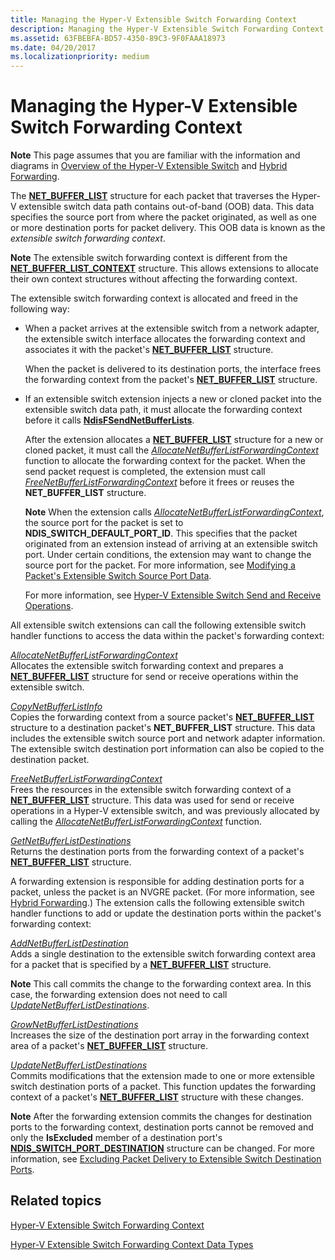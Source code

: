 ```yaml
---
title: Managing the Hyper-V Extensible Switch Forwarding Context
description: Managing the Hyper-V Extensible Switch Forwarding Context
ms.assetid: 63FBEBFA-BD57-4350-89C3-9F0FAAA18973
ms.date: 04/20/2017
ms.localizationpriority: medium
---
```


# Managing the Hyper-V Extensible Switch Forwarding Context


**Note**  This page assumes that you are familiar with the information and diagrams in [Overview of the Hyper-V Extensible Switch](overview-of-the-hyper-v-extensible-switch.md) and [Hybrid Forwarding](hybrid-forwarding.md).



The [**NET\_BUFFER\_LIST**](/windows-hardware/drivers/ddi/ndis/ns-ndis-_net_buffer_list) structure for each packet that traverses the Hyper-V extensible switch data path contains out-of-band (OOB) data. This data specifies the source port from where the packet originated, as well as one or more destination ports for packet delivery. This OOB data is known as the *extensible switch forwarding context*.

**Note**  The extensible switch forwarding context is different from the [**NET\_BUFFER\_LIST\_CONTEXT**](/windows-hardware/drivers/ddi/ndis/ns-ndis-_net_buffer_list_context) structure. This allows extensions to allocate their own context structures without affecting the forwarding context.

The extensible switch forwarding context is allocated and freed in the following way:

-   When a packet arrives at the extensible switch from a network adapter, the extensible switch interface allocates the forwarding context and associates it with the packet's [**NET\_BUFFER\_LIST**](/windows-hardware/drivers/ddi/ndis/ns-ndis-_net_buffer_list) structure.

    When the packet is delivered to its destination ports, the interface frees the forwarding context from the packet's [**NET\_BUFFER\_LIST**](/windows-hardware/drivers/ddi/ndis/ns-ndis-_net_buffer_list) structure.

-   If an extensible switch extension injects a new or cloned packet into the extensible switch data path, it must allocate the forwarding context before it calls [**NdisFSendNetBufferLists**](/windows-hardware/drivers/ddi/ndis/nf-ndis-ndisfsendnetbufferlists).

    After the extension allocates a [**NET\_BUFFER\_LIST**](/windows-hardware/drivers/ddi/ndis/ns-ndis-_net_buffer_list_context) structure for a new or cloned packet, it must call the [*AllocateNetBufferListForwardingContext*](/windows-hardware/drivers/ddi/ndis/nc-ndis-ndis_switch_allocate_net_buffer_list_forwarding_context) function to allocate the forwarding context for the packet. When the send packet request is completed, the extension must call [*FreeNetBufferListForwardingContext*](/windows-hardware/drivers/ddi/ndis/nc-ndis-ndis_switch_free_net_buffer_list_forwarding_context) before it frees or reuses the **NET\_BUFFER\_LIST** structure.

    **Note**  When the extension calls [*AllocateNetBufferListForwardingContext*](/windows-hardware/drivers/ddi/ndis/nc-ndis-ndis_switch_allocate_net_buffer_list_forwarding_context), the source port for the packet is set to **NDIS\_SWITCH\_DEFAULT\_PORT\_ID**. This specifies that the packet originated from an extension instead of arriving at an extensible switch port. Under certain conditions, the extension may want to change the source port for the packet. For more information, see [Modifying a Packet's Extensible Switch Source Port Data](modifying-a-packet-s-extensible-switch-source-port-data.md).

    For more information, see [Hyper-V Extensible Switch Send and Receive Operations](hyper-v-extensible-switch-send-and-receive-operations.md).

All extensible switch extensions can call the following extensible switch handler functions to access the data within the packet's forwarding context:

<a href="" id="allocatenetbufferlistforwardingcontext"></a>[*AllocateNetBufferListForwardingContext*](/windows-hardware/drivers/ddi/ndis/nc-ndis-ndis_switch_allocate_net_buffer_list_forwarding_context)  
Allocates the extensible switch forwarding context and prepares a [**NET\_BUFFER\_LIST**](/windows-hardware/drivers/ddi/ndis/ns-ndis-_net_buffer_list) structure for send or receive operations within the extensible switch.

<a href="" id="copynetbufferlistinfo"></a>[*CopyNetBufferListInfo*](/windows-hardware/drivers/ddi/ndis/nc-ndis-ndis_switch_copy_net_buffer_list_info)  
Copies the forwarding context from a source packet's [**NET\_BUFFER\_LIST**](/windows-hardware/drivers/ddi/ndis/ns-ndis-_net_buffer_list_context) structure to a destination packet's **NET\_BUFFER\_LIST** structure. This data includes the extensible switch source port and network adapter information. The extensible switch destination port information can also be copied to the destination packet.

<a href="" id="freenetbufferlistforwardingcontext"></a>[*FreeNetBufferListForwardingContext*](/windows-hardware/drivers/ddi/ndis/nc-ndis-ndis_switch_free_net_buffer_list_forwarding_context)  
Frees the resources in the extensible switch forwarding context of a [**NET\_BUFFER\_LIST**](/windows-hardware/drivers/ddi/ndis/ns-ndis-_net_buffer_list) structure. This data was used for send or receive operations in a Hyper-V extensible switch, and was previously allocated by calling the [*AllocateNetBufferListForwardingContext*](/windows-hardware/drivers/ddi/ndis/nc-ndis-ndis_switch_allocate_net_buffer_list_forwarding_context) function.

<a href="" id="getnetbufferlistdestinations"></a>[*GetNetBufferListDestinations*](/windows-hardware/drivers/ddi/ndis/nc-ndis-ndis_switch_get_net_buffer_list_destinations)  
Returns the destination ports from the forwarding context of a packet's [**NET\_BUFFER\_LIST**](/windows-hardware/drivers/ddi/ndis/ns-ndis-_net_buffer_list_context) structure.

A forwarding extension is responsible for adding destination ports for a packet, unless the packet is an NVGRE packet. (For more information, see [Hybrid Forwarding](hybrid-forwarding.md).) The extension calls the following extensible switch handler functions to add or update the destination ports within the packet's forwarding context:

<a href="" id="addnetbufferlistdestination"></a>[*AddNetBufferListDestination*](/windows-hardware/drivers/ddi/ndis/nc-ndis-ndis_switch_add_net_buffer_list_destination)  
Adds a single destination to the extensible switch forwarding context area for a packet that is specified by a [**NET\_BUFFER\_LIST**](/windows-hardware/drivers/ddi/ndis/ns-ndis-_net_buffer_list_context) structure.

**Note**  This call commits the change to the forwarding context area. In this case, the forwarding extension does not need to call [*UpdateNetBufferListDestinations*](/windows-hardware/drivers/ddi/ndis/nc-ndis-ndis_switch_update_net_buffer_list_destinations).

<a href="" id="grownetbufferlistdestinations"></a>[*GrowNetBufferListDestinations*](/windows-hardware/drivers/ddi/ndis/nc-ndis-ndis_switch_grow_net_buffer_list_destinations)  
Increases the size of the destination port array in the forwarding context area of a packet's [**NET\_BUFFER\_LIST**](/windows-hardware/drivers/ddi/ndis/ns-ndis-_net_buffer_list_context) structure.

<a href="" id="updatenetbufferlistdestinations"></a>[*UpdateNetBufferListDestinations*](/windows-hardware/drivers/ddi/ndis/nc-ndis-ndis_switch_update_net_buffer_list_destinations)  
Commits modifications that the extension made to one or more extensible switch destination ports of a packet. This function updates the forwarding context of a packet's [**NET\_BUFFER\_LIST**](/windows-hardware/drivers/ddi/ndis/ns-ndis-_net_buffer_list_context) structure with these changes.

**Note**  After the forwarding extension commits the changes for destination ports to the forwarding context, destination ports cannot be removed and only the **IsExcluded** member of a destination port's [**NDIS\_SWITCH\_PORT\_DESTINATION**](/windows-hardware/drivers/ddi/ndis/ns-ndis-_ndis_switch_port_destination) structure can be changed. For more information, see [Excluding Packet Delivery to Extensible Switch Destination Ports](excluding-packet-delivery-to-extensible-switch-destination-ports.md).

## Related topics


[Hyper-V Extensible Switch Forwarding Context](hyper-v-extensible-switch-forwarding-context.md)

[Hyper-V Extensible Switch Forwarding Context Data Types](hyper-v-extensible-switch-forwarding-context-data-types.md)